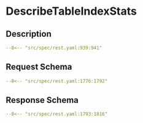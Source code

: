 # DescribeTableIndexStats

## Description

```yaml
--8<-- "src/spec/rest.yaml:939:941"
```

## Request Schema

```yaml
--8<-- "src/spec/rest.yaml:1776:1792"
```
## Response Schema

```yaml
--8<-- "src/spec/rest.yaml:1793:1816"
```

